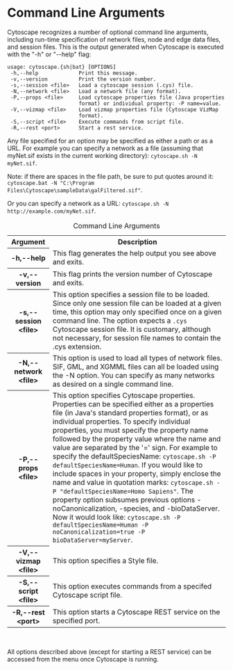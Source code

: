 Command Line Arguments
======================

Cytoscape recognizes a number of optional command line arguments,
including run-time specification of network files, node and edge data
files, and session files. This is the output generated when Cytoscape is
executed with the "-h" or "--help" flag:

    usage: cytoscape.{sh|bat} [OPTIONS]
     -h,--help             Print this message.
     -v,--version          Print the version number.
     -s,--session <file>   Load a cytoscape session (.cys) file.
     -N,--network <file>   Load a network file (any format).
     -P,--props <file>     Load cytoscape properties file (Java properties
                           format) or individual property: -P name=value.
     -V,--vizmap <file>    Load vizmap properties file (Cytoscape VizMap
                           format).
     -S,--script <file>    Execute commands from script file.
     -R,--rest <port>      Start a rest service.

Any file specified for an option may be specified as either a path or as
a URL. For example you can specify a network as a file (assuming that
myNet.sif exists in the current working directory):
`cytoscape.sh -N myNet.sif`.

Note: if there are spaces in the file path, be sure to put quotes around
it:
`cytoscape.bat -N "C:\Program Files\Cytoscape\sampleData\galFiltered.sif"`.

Or you can specify a network as a URL:
`cytoscape.sh -N http://example.com/myNet.sif`.

<table cellspacing="0">
<caption>Command Line Arguments</caption>
<tbody>
<tr> <th class="w150">Argument</th>                                 <th class="w550">Description</th>                                                                      </tr>
<tr> <th class="spec ulcase w150">-h,--help</th>                    <td class="w550">This flag generates the help output you see above and exits.</td>                     </tr>
<tr> <th class="specalt ulcase w150">-v,--version</th>              <td class="alt w550">This flag prints the version number of Cytoscape and exits.</td>          </tr>
<tr> <th class="spec  w150">-s,--session &lt;file&gt;</th>          <td class="w550">This option specifies a session file to be loaded. Since only one session file can be loaded at a given time, this option may only specified once on a given command line. The option expects a <code>.cys</code> Cytoscape session file. It is customary, although not necessary, for session file names to contain the .cys extension.</td> </tr>
<tr> <th class="specalt ulcase w150">-N,--network &lt;file&gt;</th> <td class="alt w550">This option is used to load all types of network files. SIF, GML, and XGMML files can all be loaded using the -N option. You can specify as many networks as desired on a single command line.</td> </tr>
<tr> <th class="spec ulcase w150">-P,--props &lt;file&gt;</th>      <td class="w550">This option specifies Cytoscape properties. Properties can be specified either as a properties file (in Java's standard properties format), or as individual properties. To specify individual properties, you must specify the property name followed by the property value where the name and value are separated by the '=' sign. For example to specify the defaultSpeciesName: <code>cytoscape.sh -P defaultSpeciesName=Human</code>. If you would like to include spaces in your property, simply enclose the name and value in quotation marks: <code>cytoscape.sh -P "defaultSpeciesName=Homo Sapiens"</code>. The property option subsumes previous options -noCanonicalization, -species, and -bioDataServer. Now it would look like: <code>cytoscape.sh -P defaultSpeciesName=Human -P noCanonicalization=true -P bioDataServer=myServer</code>.</td> </tr>
<tr> <th class="specalt ulcase w150">-V,--vizmap &lt;file&gt;</th>  <td class="alt w550">This option specifies a Style file.</td>                                  </tr>
<tr> <th class="spec ulcase w150">-S,--script &lt;file&gt;</th>     <td class="w550">This option executes commands from a specifed Cytoscape script file.</td>             </tr>
<tr> <th class="specalt ulcase w150">-R,--rest &lt;port&gt;</th>    <td class="alt w550">This option starts a Cytoscape REST service on the specified port.</td>   </tr>
</tbody>
</table>
<br>
  
  
All options described above (except for starting a REST service) can be
accessed from the menu once Cytoscape is running.
